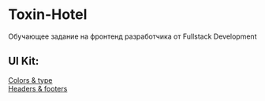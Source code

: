 # Toxin-Hotel
Обучающее задание на фронтенд разработчика от Fullstack Development
## UI Kit:
[Colors & type](https://aleksryab.github.io/toxin-hotel/dist/colors-type.html)<br />
[Headers & footers](https://aleksryab.github.io/toxin-hotel/dist/headers-footers.html)